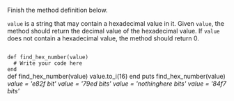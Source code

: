 Finish the method definition below.

`value` is a string that may contain a hexadecimal value in it. Given `value`, the method should return the decimal value of the hexadecimal value. If `value` does not contain a hexadecimal value, the method should return 0.

<codeblock language="ruby" type="exercise" testMode="multipleInput">
<code>
def find_hex_number(value)
  # Write your code here
end
</code>

<solution>
def find_hex_number(value)
  value.to_i(16)
end
</solution>

<testcases>
<caller>
puts find_hex_number(value)
</caller>
<testcase>
<i>
value = 'e82f bit'
</i>
</testcase>
<testcase>
<i>
value = '79ed bits'
</i>
</testcase>
<testcase>
<i>
value = 'nothinghere bits'
</i>
</testcase>
<testcase>
<i>
value = '84f7 bits'
</i>
</testcase>
</testcases>
</codeblock>
